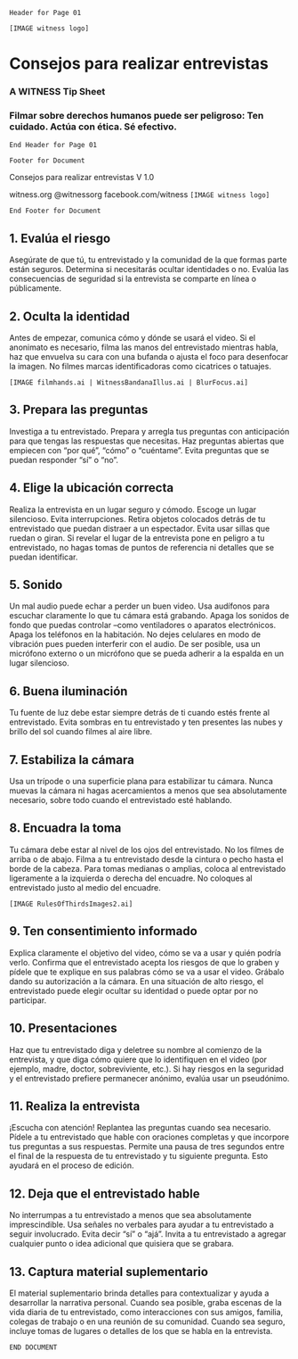 ``` Header for Page 01 ```

```[IMAGE witness logo]```

# Consejos para realizar entrevistas
### A WITNESS Tip Sheet

### Filmar sobre derechos humanos puede ser peligroso: Ten cuidado. Actúa con ética. Sé efectivo.

``` End Header for Page 01 ```

``` Footer for Document ```

Consejos para realizar entrevistas V 1.0

witness.org
@witnessorg
facebook.com/witness
```[IMAGE witness logo]```

``` End Footer for Document ```

## 1. Evalúa el riesgo
Asegúrate de que tú, tu entrevistado y la comunidad de la que formas parte están seguros. Determina si necesitarás ocultar identidades o no. Evalúa las consecuencias de seguridad si la entrevista se comparte en línea o públicamente.

## 2. Oculta la identidad
Antes de empezar, comunica cómo y dónde se usará el video. Si el anonimato es necesario, filma las manos del entrevistado mientras habla, haz que envuelva su cara con una bufanda o ajusta el foco para desenfocar la imagen. No filmes marcas identificadoras como cicatrices o tatuajes.

``` [IMAGE filmhands.ai | WitnessBandanaIllus.ai | BlurFocus.ai] ```

## 3. Prepara las preguntas
Investiga a tu entrevistado. Prepara y arregla tus preguntas con anticipación para que tengas las respuestas que necesitas. Haz preguntas abiertas que empiecen con “por qué”, “cómo” o “cuéntame”. Evita preguntas que se puedan responder “sí” o “no”.

## 4. Elige la ubicación correcta
Realiza la entrevista en un lugar seguro y cómodo. Escoge un lugar silencioso. Evita interrupciones. Retira objetos colocados detrás de tu entrevistado que puedan distraer a un espectador. Evita usar sillas que ruedan o giran. Si revelar el lugar de la entrevista pone en peligro a tu entrevistado, no hagas tomas de puntos de referencia ni detalles que se puedan identificar.

## 5. Sonido
Un mal audio puede echar a perder un buen video. Usa audífonos para escuchar claramente lo que tu cámara está grabando. Apaga los sonidos de fondo que puedas controlar –como ventiladores o aparatos electrónicos. Apaga los teléfonos en la habitación. No dejes celulares en modo de vibración pues pueden interferir con el audio. De ser posible, usa un micrófono externo o un micrófono que se pueda adherir a la espalda en un lugar silencioso.

## 6. Buena iluminación
Tu fuente de luz debe estar siempre detrás de ti cuando estés frente al entrevistado. Evita sombras en tu entrevistado y ten presentes las nubes y brillo del sol cuando filmes al aire libre.

## 7. Estabiliza la cámara
Usa un trípode o una superficie plana para estabilizar tu cámara. Nunca muevas la cámara ni hagas acercamientos a menos que sea absolutamente necesario, sobre todo cuando el entrevistado esté hablando.

## 8. Encuadra la toma
Tu cámara debe estar al nivel de los ojos del entrevistado. No los filmes de arriba o de abajo. Filma a tu entrevistado desde la cintura o pecho hasta el borde de la cabeza. Para tomas medianas o amplias, coloca al entrevistado ligeramente a la izquierda o derecha del encuadre. No coloques al entrevistado justo al medio del encuadre.

``` [IMAGE RulesOfThirdsImages2.ai] ```

## 9. Ten consentimiento informado
Explica claramente el objetivo del video, cómo se va a usar y quién podría verlo. Confirma que el entrevistado acepta los riesgos de que lo graben y pídele que te explique en sus palabras cómo se va a usar el video. Grábalo dando su autorización a la cámara. En una situación de alto riesgo, el entrevistado puede elegir ocultar su identidad o puede optar por no participar.

## 10. Presentaciones
Haz que tu entrevistado diga y deletree su nombre al comienzo de la entrevista, y que diga cómo quiere que lo identifiquen en el video (por ejemplo, madre, doctor, sobreviviente, etc.). Si hay riesgos en la seguridad y el entrevistado prefiere permanecer anónimo, evalúa usar un pseudónimo.

## 11. Realiza la entrevista
¡Escucha con atención! Replantea las preguntas cuando sea necesario. Pídele a tu entrevistado que hable con oraciones completas y que incorpore tus preguntas a sus respuestas. Permite una pausa de tres segundos entre el final de la respuesta de tu entrevistado y tu siguiente pregunta. Esto ayudará en el proceso de edición.

## 12. Deja que el entrevistado hable
No interrumpas a tu entrevistado a menos que sea absolutamente imprescindible. Usa señales no verbales para ayudar a tu entrevistado a seguir involucrado. Evita decir “sí” o “ajá”. Invita a tu entrevistado a agregar cualquier punto o idea adicional que quisiera que se grabara.

## 13. Captura material suplementario
El material suplementario brinda detalles para contextualizar y ayuda a desarrollar la narrativa personal. Cuando sea posible, graba escenas de la vida diaria de tu entrevistado, como interacciones con sus amigos, familia, colegas de trabajo o en una reunión de su comunidad. Cuando sea seguro, incluye tomas de lugares o detalles de los que se habla en la entrevista.

```END DOCUMENT```
